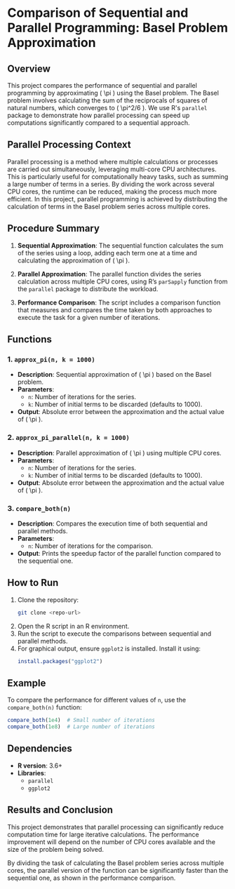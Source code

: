 # Comparison of Sequential and Parallel Programming: Basel Problem Approximation

## Overview

This project compares the performance of sequential and parallel programming by approximating \( \pi \) using the Basel problem. The Basel problem involves calculating the sum of the reciprocals of squares of natural numbers, which converges to \( \pi^2/6 \). We use R's `parallel` package to demonstrate how parallel processing can speed up computations significantly compared to a sequential approach.

## Parallel Processing Context

Parallel processing is a method where multiple calculations or processes are carried out simultaneously, leveraging multi-core CPU architectures. This is particularly useful for computationally heavy tasks, such as summing a large number of terms in a series. By dividing the work across several CPU cores, the runtime can be reduced, making the process much more efficient. In this project, parallel programming is achieved by distributing the calculation of terms in the Basel problem series across multiple cores.

## Procedure Summary

1. **Sequential Approximation**: 
   The sequential function calculates the sum of the series using a loop, adding each term one at a time and calculating the approximation of \( \pi \).
   
2. **Parallel Approximation**:
   The parallel function divides the series calculation across multiple CPU cores, using R’s `parSapply` function from the `parallel` package to distribute the workload.

3. **Performance Comparison**: 
   The script includes a comparison function that measures and compares the time taken by both approaches to execute the task for a given number of iterations.

## Functions

### 1. `approx_pi(n, k = 1000)`
- **Description**: Sequential approximation of \( \pi \) based on the Basel problem.
- **Parameters**:
  - `n`: Number of iterations for the series.
  - `k`: Number of initial terms to be discarded (defaults to 1000).
- **Output**: Absolute error between the approximation and the actual value of \( \pi \).

### 2. `approx_pi_parallel(n, k = 1000)`
- **Description**: Parallel approximation of \( \pi \) using multiple CPU cores.
- **Parameters**:
  - `n`: Number of iterations for the series.
  - `k`: Number of initial terms to be discarded (defaults to 1000).
- **Output**: Absolute error between the approximation and the actual value of \( \pi \).

### 3. `compare_both(n)`
- **Description**: Compares the execution time of both sequential and parallel methods.
- **Parameters**:
  - `n`: Number of iterations for the comparison.
- **Output**: Prints the speedup factor of the parallel function compared to the sequential one.

## How to Run

1. Clone the repository:
   ```bash
   git clone <repo-url>
   ```
2. Open the R script in an R environment.
3. Run the script to execute the comparisons between sequential and parallel methods.
4. For graphical output, ensure `ggplot2` is installed. Install it using:
   ```R
   install.packages("ggplot2")
   ```

## Example
To compare the performance for different values of `n`, use the `compare_both(n)` function:
```R 
compare_both(1e4)  # Small number of iterations
compare_both(1e8)  # Large number of iterations
```

## Dependencies
- **R version**: 3.6+
- **Libraries**:
  - `parallel`
  - `ggplot2`

## Results and Conclusion

This project demonstrates that parallel processing can significantly reduce computation time for large iterative calculations. The performance improvement will depend on the number of CPU cores available and the size of the problem being solved.

By dividing the task of calculating the Basel problem series across multiple cores, the parallel version of the function can be significantly faster than the sequential one, as shown in the performance comparison.

